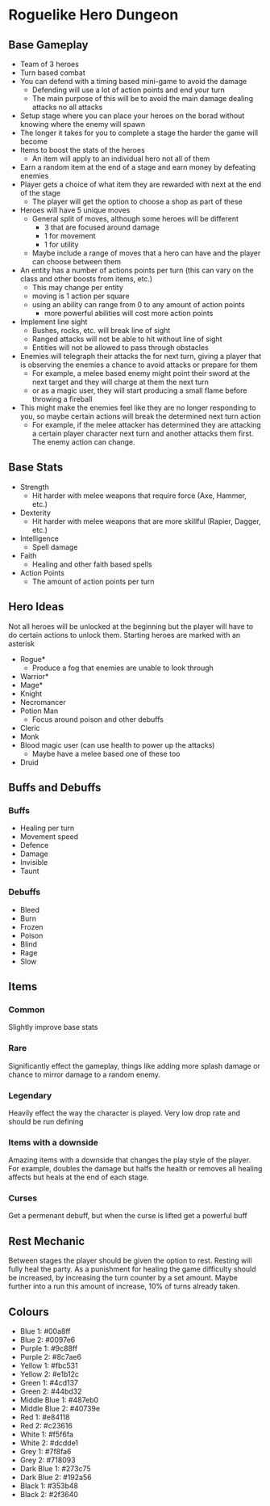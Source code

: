 # Roguelike Hero Dungeon

## Base Gameplay
- Team of 3 heroes
- Turn based combat
- You can defend with a timing based mini-game to avoid the damage
  - Defending will use a lot of action points and end your turn
  - The main purpose of this will be to avoid the main damage dealing attacks no all attacks
- Setup stage where you can place your heroes on the borad without knowing where the enemy will spawn
- The longer it takes for you to complete a stage the harder the game will become
- Items to boost the stats of the heroes
  - An item will apply to an individual hero not all of them
- Earn a random item at the end of a stage and earn money by defeating enemies
- Player gets a choice of what item they are rewarded with next at the end of the stage
  - The player will get the option to choose a shop as part of these
- Heroes will have 5 unique moves
  - General split of moves, although some heroes will be different
    - 3 that are focused around damage
    - 1 for movement
    - 1 for utility
  - Maybe include a range of moves that a hero can have and the player can choose between them
- An entity has a number of actions points per turn (this can vary on the class and other boosts from items, etc.)
  - This may change per entity
  - moving is 1 action per square
  - using an ability can range from 0 to any amount of action points
    - more powerful abilities will cost more action points
- Implement line sight
  - Bushes, rocks, etc. will break line of sight
  - Ranged attacks will not be able to hit without line of sight
  - Entities will not be allowed to pass through obstacles
- Enemies will telegraph their attacks the for next turn, giving a player that is observing the enemies a chance to avoid attacks or prepare for them
  - For example, a melee based enemy might point their sword at the next target and they will charge at them the next turn
  - or as a magic user, they will start producing a small flame before throwing a fireball
- This might make the enemies feel like they are no longer responding to you, so maybe certain actions will break the determined next turn action
  - For example, if the melee attacker has determined they are attacking a certain player character next turn and another attacks them first. The enemy action can change.

## Base Stats

- Strength
  - Hit harder with melee weapons that require force (Axe, Hammer, etc.)
- Dexterity
  - Hit harder with melee weapons that are more skillful (Rapier, Dagger, etc.)
- Intelligence
  - Spell damage
- Faith
  - Healing and other faith based spells
- Action Points
  - The amount of action points per turn

## Hero Ideas
Not all heroes will be unlocked at the beginning but the player will have to do certain actions to unlock them.
Starting heroes are marked with an asterisk

- Rogue*
  - Produce a fog that enemies are unable to look through
- Warrior*
- Mage*
- Knight
- Necromancer
- Potion Man
  - Focus around poison and other debuffs
- Cleric
- Monk
- Blood magic user (can use health to power up the attacks)
  - Maybe have a melee based one of these too
- Druid

## Buffs and Debuffs
### Buffs
- Healing per turn
- Movement speed
- Defence
- Damage
- Invisible
- Taunt

### Debuffs
- Bleed
- Burn
- Frozen
- Poison
- Blind
- Rage
- Slow

## Items
### Common
Slightly improve base stats

### Rare
Significantly effect the gameplay, things like adding more splash damage or chance to mirror damage to a random enemy.

### Legendary
Heavily effect the way the character is played. Very low drop rate and should be run defining

### Items with a downside
Amazing items with a downside that changes the play style of the player.
For example, doubles the damage but halfs the health or removes all healing affects but heals at the end of each stage.

### Curses
Get a permenant debuff, but when the curse is lifted get a powerful buff

## Rest Mechanic
Between stages the player should be given the option to rest. Resting will fully heal the party. As a punishment for healing the game difficulty should be increased, by increasing the turn counter by a set amount. Maybe further into a run this amount of increase, 10% of turns already taken.

## Colours

- Blue 1: #00a8ff
- Blue 2: #0097e6
- Purple 1: #9c88ff
- Purple 2: #8c7ae6
- Yellow 1: #fbc531
- Yellow 2: #e1b12c
- Green 1: #4cd137
- Green 2: #44bd32
- Middle Blue 1: #487eb0
- Middle Blue 2: #40739e
- Red 1: #e84118
- Red 2: #c23616
- White 1: #f5f6fa
- White 2: #dcdde1
- Grey 1: #7f8fa6
- Grey 2: #718093
- Dark Blue 1: #273c75
- Dark Blue 2: #192a56
- Black 1: #353b48
- Black 2: #2f3640
